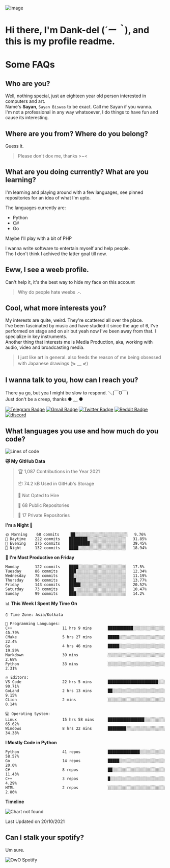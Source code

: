 ![image](https://user-images.githubusercontent.com/63096193/125182844-29f20800-e22f-11eb-8dc9-b0f2d29647bb.png)

# **Hi there, I'm Dank-del (*´ー｀*), and this is my profile readme.**
<!--  [![Profile views](https://gpvc.arturio.dev/dank-del)](https://github.com/dank-del) -->
# Some FAQs

## **Who are you?**

Well, nothing special, just an eighteen year old person interested in computers and art. \
Name's **Sayan**, `Sayan Biswas` to be exact. Call me Sayan if you wanna. \
I'm not a professional in any way whatsoever, I do things to have fun and cause its interesting.

## **Where are you from? Where do you belong?**

Guess it.
> Please don't dox me, thanks >~<

## **What are you doing currently? What are you learning?**

I'm learning and playing around with a few languages, see pinned repositories for an idea of what I'm upto.

The languages currently are:

- Python
- C#
- Go

Maybe I'll play with a bit of PHP

I wanna write software to entertain myself and help people. \
Tho I don't think I achived the latter goal till now.

## **Eww, I see a weeb profile.**

Can't help it, it's the best way to hide my face on this account
> Why do people hate weebs .-.

## **Cool, what more interests you?**

My interests are quite, weird. They're scattered all over the place. \
I've been fascinated by music and have studied it since the age of 6, I've performed on stage and on air but yeah now I've been away from that. I specialize in key instruments. \
Another thing that interests me is Media Production, aka, working with audio, video and broadcasting media.

> I just like art in general. also feeds the reason of me being obsessed with Japanese drawings (⋟ ﹏ ⋞)

## **I wanna talk to you, how can I reach you?**

There ya go, but yea I might be slow to respond. ＼(￣O￣) \
Just don't be a creep, thanks ● ﹏ ●

[![Telegram Badge](https://img.shields.io/badge/-dank_as_fuck-1ca0f1?style=flat-square&logo=telegram&logoColor=white&link=https://t.me/dank_as_fuck)](https://t.me/dank_as_fuck)
[![Gmail Badge](https://img.shields.io/badge/-chizuru@kanojo.tk-c14438?style=flat-square&logo=Gmail&logoColor=white&link=mailto:chizuru@kanojo.tk)](mailto:chizuru@kanojo.tk)
[![Twitter Badge](https://img.shields.io/twitter/follow/TheDankDel?style=social)](https://twitter.com/TheDankDel)
[![Reddit Badge](https://img.shields.io/reddit/user-karma/combined/dank_as_fuck_?style=social)](https://www.reddit.com/user/dank_as_fuck_/)
[![discord](https://discord-md-badge.vercel.app/api/shield/506536929152466945?style=social)](https://discordapp.com/users/506536929152466945)

## **What languages you use and how much do you code?**

<!--START_SECTION:waka-->
![Lines of code](https://img.shields.io/badge/From%20Hello%20World%20I%27ve%20Written-941532%20lines%20of%20code-blue)

**🐱 My GitHub Data** 

> 🏆 1,087 Contributions in the Year 2021
 > 
> 📦 74.2 kB Used in GitHub's Storage 
 > 
> 🚫 Not Opted to Hire
 > 
> 📜 68 Public Repositories 
 > 
> 🔑 17 Private Repositories  
 > 
**I'm a Night 🦉** 

```text
🌞 Morning    68 commits     ██░░░░░░░░░░░░░░░░░░░░░░░   9.76% 
🌆 Daytime    222 commits    ████████░░░░░░░░░░░░░░░░░   31.85% 
🌃 Evening    275 commits    █████████░░░░░░░░░░░░░░░░   39.45% 
🌙 Night      132 commits    ████░░░░░░░░░░░░░░░░░░░░░   18.94%

```
📅 **I'm Most Productive on Friday** 

```text
Monday       122 commits    ████░░░░░░░░░░░░░░░░░░░░░   17.5% 
Tuesday      86 commits     ███░░░░░░░░░░░░░░░░░░░░░░   12.34% 
Wednesday    78 commits     ██░░░░░░░░░░░░░░░░░░░░░░░   11.19% 
Thursday     96 commits     ███░░░░░░░░░░░░░░░░░░░░░░   13.77% 
Friday       143 commits    █████░░░░░░░░░░░░░░░░░░░░   20.52% 
Saturday     73 commits     ██░░░░░░░░░░░░░░░░░░░░░░░   10.47% 
Sunday       99 commits     ███░░░░░░░░░░░░░░░░░░░░░░   14.2%

```


📊 **This Week I Spent My Time On** 

```text
⌚︎ Time Zone: Asia/Kolkata

💬 Programming Languages: 
C++                      11 hrs 9 mins       ███████████░░░░░░░░░░░░░░   45.79% 
CMake                    5 hrs 27 mins       █████░░░░░░░░░░░░░░░░░░░░   22.4% 
Go                       4 hrs 46 mins       █████░░░░░░░░░░░░░░░░░░░░   19.59% 
Markdown                 39 mins             ░░░░░░░░░░░░░░░░░░░░░░░░░   2.68% 
Python                   33 mins             ░░░░░░░░░░░░░░░░░░░░░░░░░   2.31%

🔥 Editors: 
VS Code                  22 hrs 5 mins       ██████████████████████░░░   90.71% 
GoLand                   2 hrs 13 mins       ██░░░░░░░░░░░░░░░░░░░░░░░   9.15% 
CLion                    2 mins              ░░░░░░░░░░░░░░░░░░░░░░░░░   0.14%

💻 Operating System: 
Linux                    15 hrs 58 mins      ████████████████░░░░░░░░░   65.62% 
Windows                  8 hrs 22 mins       ████████░░░░░░░░░░░░░░░░░   34.38%

```

**I Mostly Code in Python** 

```text
Python                   41 repos            ██████████████░░░░░░░░░░░   58.57% 
Go                       14 repos            █████░░░░░░░░░░░░░░░░░░░░   20.0% 
C#                       8 repos             ██░░░░░░░░░░░░░░░░░░░░░░░   11.43% 
C++                      3 repos             █░░░░░░░░░░░░░░░░░░░░░░░░   4.29% 
HTML                     2 repos             ░░░░░░░░░░░░░░░░░░░░░░░░░   2.86%

```


**Timeline**

![Chart not found](https://raw.githubusercontent.com/Dank-del/Dank-del/main/charts/bar_graph.png) 


 Last Updated on 20/10/2021
<!--END_SECTION:waka-->

## **Can I stalk your spotify?**

Um sure.

![OwO Spotify](https://spotify-recently-played-readme.vercel.app/api?user=31fdrsslnr7nvq4ytqwtw7c4rxfm&count=5)
